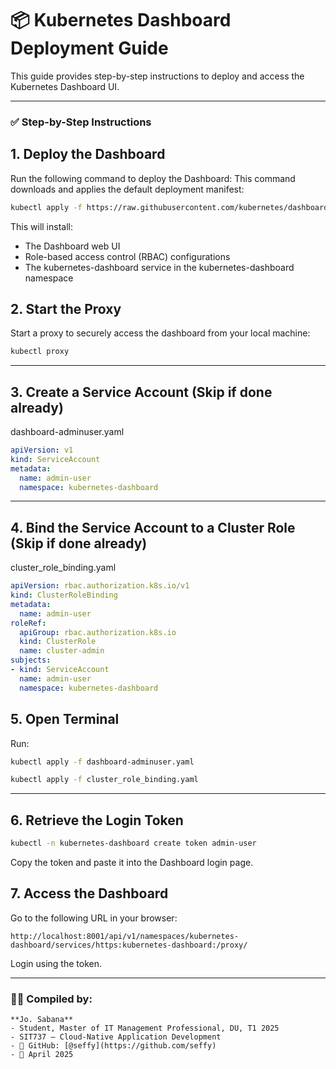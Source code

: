 # 📦 Kubernetes Dashboard Deployment Guide

This guide provides step-by-step instructions to deploy and access the Kubernetes Dashboard UI.

---

### ✅ Step-by-Step Instructions

## 1. Deploy the Dashboard
Run the following command to deploy the Dashboard:
This command downloads and applies the default deployment manifest:

```bash
kubectl apply -f https://raw.githubusercontent.com/kubernetes/dashboard/v2.7.0/aio/deploy/recommended.yaml
```

This will install:
- The Dashboard web UI
- Role-based access control (RBAC) configurations
- The kubernetes-dashboard service in the kubernetes-dashboard namespace

##  2. Start the Proxy
Start a proxy to securely access the dashboard from your local machine:

```bash
kubectl proxy
```

--- 

## 3. Create a Service Account (Skip if done already)

dashboard-adminuser.yaml

```yaml
apiVersion: v1
kind: ServiceAccount
metadata:
  name: admin-user
  namespace: kubernetes-dashboard
```

---

## 4. Bind the Service Account to a Cluster Role (Skip if done already)

cluster_role_binding.yaml

```yaml
apiVersion: rbac.authorization.k8s.io/v1
kind: ClusterRoleBinding
metadata:
  name: admin-user
roleRef:
  apiGroup: rbac.authorization.k8s.io
  kind: ClusterRole
  name: cluster-admin
subjects:
- kind: ServiceAccount
  name: admin-user
  namespace: kubernetes-dashboard

```
## 5. Open Terminal
Run:

```bash
kubectl apply -f dashboard-adminuser.yaml
```

```bash
kubectl apply -f cluster_role_binding.yaml
```


---

## 6. Retrieve the Login Token

```bash
kubectl -n kubernetes-dashboard create token admin-user
```
Copy the token and paste it into the Dashboard login page.



## 7. Access the Dashboard

Go to the following URL in your browser:

```
http://localhost:8001/api/v1/namespaces/kubernetes-dashboard/services/https:kubernetes-dashboard:/proxy/
```

Login using the token.







---
### 👨‍💻 Compiled by:
```
**Jo. Sabana**  
- Student, Master of IT Management Professional, DU, T1 2025
- SIT737 – Cloud-Native Application Development  
- 🔗 GitHub: [@seffy](https://github.com/seffy)
- 📅 April 2025
```

